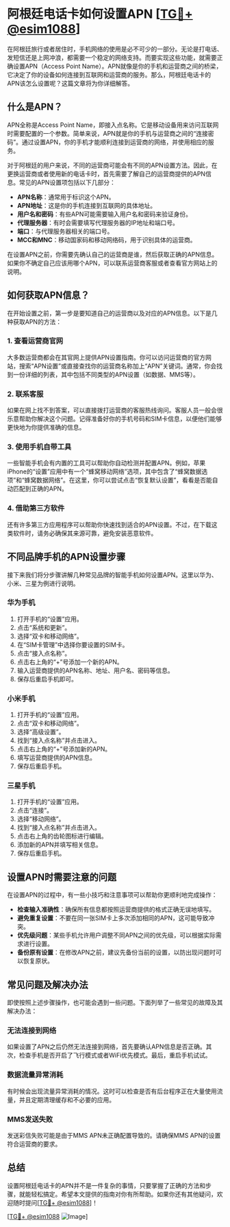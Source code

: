 # 阿根廷电话卡如何设置APN [[TG💪+ @esim1088](https://t.me/s/esim1088)]

在阿根廷旅行或者居住时，手机网络的使用是必不可少的一部分。无论是打电话、发短信还是上网冲浪，都需要一个稳定的网络支持。而要实现这些功能，就需要正确设置APN（Access Point Name）。APN就像是你的手机和运营商之间的桥梁，它决定了你的设备如何连接到互联网和运营商的服务。那么，阿根廷电话卡的APN该怎么设置呢？这篇文章将为你详细解答。

## 什么是APN？

APN全称是Access Point Name，即接入点名称。它是移动设备用来访问互联网时需要配置的一个参数。简单来说，APN就是你的手机与运营商之间的“连接密码”。通过设置APN，你的手机才能顺利连接到运营商的网络，并使用相应的服务。

对于阿根廷的用户来说，不同的运营商可能会有不同的APN设置方法。因此，在更换运营商或者使用新的电话卡时，首先需要了解自己的运营商提供的APN信息。常见的APN设置项包括以下几部分：

- **APN名称**：通常用于标识这个APN。
- **APN地址**：这是你的手机连接到互联网的具体地址。
- **用户名和密码**：有些APN可能需要输入用户名和密码来验证身份。
- **代理服务器**：有时会需要填写代理服务器的IP地址和端口号。
- **端口**：与代理服务器相关的端口号。
- **MCC和MNC**：移动国家码和移动网络码，用于识别具体的运营商。

在设置APN之前，你需要先确认自己的运营商是谁，然后获取正确的APN信息。如果你不确定自己应该用哪个APN，可以联系运营商客服或者查看官方网站上的说明。

## 如何获取APN信息？

在开始设置之前，第一步是要知道自己的运营商以及对应的APN信息。以下是几种获取APN的方法：

### 1. 查看运营商官网

大多数运营商都会在其官网上提供APN设置指南。你可以访问运营商的官方网站，搜索“APN设置”或直接查找你的运营商名称加上“APN”关键词。通常，你会找到一份详细的列表，其中包括不同类型的APN设置（如数据、MMS等）。

### 2. 联系客服

如果在网上找不到答案，可以直接拨打运营商的客服热线询问。客服人员一般会很乐意帮助你解决这个问题。记得准备好你的手机号码和SIM卡信息，以便他们能够更快地为你提供准确的信息。

### 3. 使用手机自带工具

一些智能手机会有内置的工具可以帮助你自动检测并配置APN。例如，苹果iPhone的“设置”应用中有一个“蜂窝移动网络”选项，其中包含了“蜂窝数据选项”和“蜂窝数据网络”。在这里，你可以尝试点击“恢复默认设置”，看看是否能自动匹配到正确的APN。

### 4. 借助第三方软件

还有许多第三方应用程序可以帮助你快速找到适合的APN设置。不过，在下载这类软件时，请务必确保其来源可靠，避免安装恶意软件。

## 不同品牌手机的APN设置步骤

接下来我们将分步骤讲解几种常见品牌的智能手机如何设置APN。这里以华为、小米、三星为例进行说明。

### 华为手机

1. 打开手机的“设置”应用。
2. 点击“系统和更新”。
3. 选择“双卡和移动网络”。
4. 在“SIM卡管理”中选择你要设置的SIM卡。
5. 点击“接入点名称”。
6. 点击右上角的“+”号添加一个新的APN。
7. 输入运营商提供的APN名称、地址、用户名、密码等信息。
8. 保存后重启手机即可。

### 小米手机

1. 打开手机的“设置”应用。
2. 点击“双卡和移动网络”。
3. 选择“高级设置”。
4. 找到“接入点名称”并点击进入。
5. 点击右上角的“+”号添加新的APN。
6. 填写运营商提供的APN信息。
7. 保存后重启手机。

### 三星手机

1. 打开手机的“设置”应用。
2. 点击“连接”。
3. 选择“移动网络”。
4. 找到“接入点名称”并点击进入。
5. 点击右上角的齿轮图标进行编辑。
6. 添加新的APN并填写相关信息。
7. 保存后重启手机。

## 设置APN时需要注意的问题

在设置APN的过程中，有一些小技巧和注意事项可以帮助你更顺利地完成操作：

- **检查输入准确性**：确保所有信息都按照运营商提供的格式正确无误地填写。
- **避免重复设置**：不要在同一张SIM卡上多次添加相同的APN，这可能导致冲突。
- **优先级问题**：某些手机允许用户调整不同APN之间的优先级，可以根据实际需求进行设置。
- **备份原有设置**：在修改APN之前，建议先备份当前的设置，以防出现问题时可以恢复原状。

## 常见问题及解决办法

即使按照上述步骤操作，也可能会遇到一些问题。下面列举了一些常见的故障及其解决办法：

### 无法连接到网络

如果设置了APN之后仍然无法连接到网络，首先要确认APN信息是否正确。其次，检查手机是否开启了飞行模式或者WiFi优先模式。最后，重启手机试试。

### 数据流量异常消耗

有时候会出现流量异常消耗的情况。这时可以检查是否有后台程序正在大量使用流量，并且定期清理缓存和不必要的应用。

### MMS发送失败

发送彩信失败可能是由于MMS APN未正确配置导致的。请确保MMS APN的设置符合运营商的要求。

## 总结

设置阿根廷电话卡的APN并不是一件复杂的事情，只要掌握了正确的方法和步骤，就能轻松搞定。希望本文提供的指南对你有所帮助。如果你还有其他疑问，欢迎随时提问[[TG💪+ @esim1088](https://t.me/s/esim1088)]！

[[TG💪+ @esim1088](https://t.me/s/esim1088) ![Image](https://i.postimg.cc/4NQfJmqS/Snipaste-2025-05-13-00-14-12.png)]